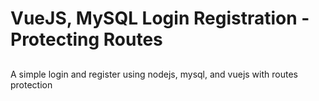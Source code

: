 # VueJS, MySQL Login Registration - Protecting Routes
##
A simple login and register using nodejs, mysql, and vuejs with routes protection
